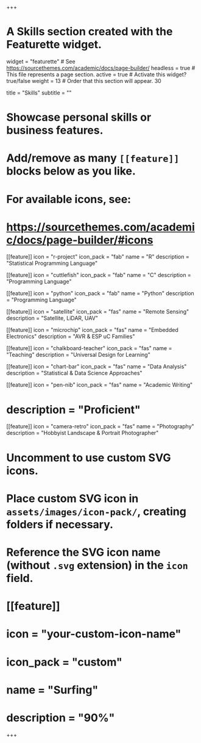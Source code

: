 +++
# A Skills section created with the Featurette widget.
widget = "featurette"  # See https://sourcethemes.com/academic/docs/page-builder/
headless = true  # This file represents a page section.
active = true  # Activate this widget? true/false
weight = 13  # Order that this section will appear. 30

title = "Skills"
subtitle = ""

# Showcase personal skills or business features.
# Add/remove as many `[[feature]]` blocks below as you like.
# For available icons, see: 
# https://sourcethemes.com/academic/docs/page-builder/#icons

[[feature]]
  icon = "r-project"
  icon_pack = "fab"
  name = "R"
  description = "Statistical Programming Language"
  
[[feature]]
  icon = "cuttlefish"
  icon_pack = "fab"
  name = "C"
  description = "Programming Language"

[[feature]]
  icon = "python"
  icon_pack = "fab"
  name = "Python"
  description = "Programming Language"  
  
[[feature]]
  icon = "satellite"
  icon_pack = "fas"
  name = "Remote Sensing"
  description = "Satellite, LiDAR, UAV"

[[feature]]
  icon = "microchip"
  icon_pack = "fas"
  name = "Embedded Electronics"
  description = "AVR & ESP uC Families"

[[feature]]
  icon = "chalkboard-teacher" 
  icon_pack = "fas"
  name = "Teaching"
description = "Universal Design for Learning"

[[feature]]
  icon = "chart-bar"
  icon_pack = "fas"
  name = "Data Analysis"
  description = "Statistical & Data Science Approaches"

[[feature]]
  icon = "pen-nib"
  icon_pack = "fas"
  name = "Academic Writing"
# description = "Proficient"

[[feature]]
  icon = "camera-retro"
  icon_pack = "fas"
  name = "Photography"
  description = "Hobbyist Landscape & Portrait Photographer"

# Uncomment to use custom SVG icons.
# Place custom SVG icon in `assets/images/icon-pack/`, creating folders if necessary.
# Reference the SVG icon name (without `.svg` extension) in the `icon` field.
# [[feature]]
#  icon = "your-custom-icon-name"
#  icon_pack = "custom"
#  name = "Surfing"
#  description = "90%"

+++
